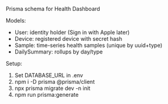 Prisma schema for Health Dashboard

Models:
- User: identity holder (Sign in with Apple later)
- Device: registered device with secret hash
- Sample: time-series health samples (unique by uuid+type)
- DailySummary: rollups by day/type

Setup:
1) Set DATABASE_URL in .env
2) npm i -D prisma @prisma/client
3) npx prisma migrate dev -n init
4) npm run prisma:generate

